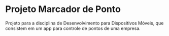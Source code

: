 # Projeto Marcador de Ponto

Projeto para a disciplina de Desenvolvimento para Dispositivos Móveis, que consistem em um app para controle de pontos de uma empresa.


